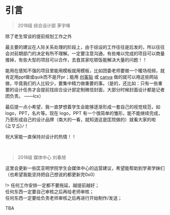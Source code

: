 
# 引言


> 2018级 综合设计部 茅宇峰

除了老生常谈的提前规划工作之外

最主要的建议在人际关系处理的阶段上，由于综设的工作往往是后发的，所以往往会对前期部门的决定有所不理解。一定要注意沟通，有些难以完成的项目可以商量推掉，有些大型的项目可以合作，去食其家吃顿饭能解决大量的问题！！

能用在感知不强的项目里能用模板就用模板，比如团委老师要做一个暖场视频，就肯定用ppt做或quik而不是开pr；能用 [创客贴](https://www.chuangkit.com/) 或 [canva](https://www.canva.com/) 做的就可以用这些网站做，毕竟我们的人比较少，要集中精力做重要的事。（是的，还比如：只有一些重要的设计任务才会提前找综合设计部定制微信封面，大部分时候封面设计都是记者团负责。  ——lcx）

最后提一点小希望，我一直梦想着学生会能够逐渐形成一套自己的视觉规范，如 logo，PPT，名片等。现在 logo，PPT 有一个很简单的雏形，能不能继续完成，乃至形成自己的设计品牌（南大的一看，就知道这是匡院做的）就看大家的啦 (≧∇≦)ﾉ！

祝大家能一直保持对设计的热情！！


<br>

> 2018级 媒体中心 刘春旭

这里会更新一些匡亚明学院学生会媒体中心的运营建议，希望能帮助到学弟学妹们（也希望我能坚持把自己想说的都更新完0x0）                

!> 任何工作安排一定都不要拖延，越提前越好；\
任何东西一定要自己审核之后再给老师审核； \
任何东西一定要给负责老师审核之后再进行开始制作/发送；


TBA
